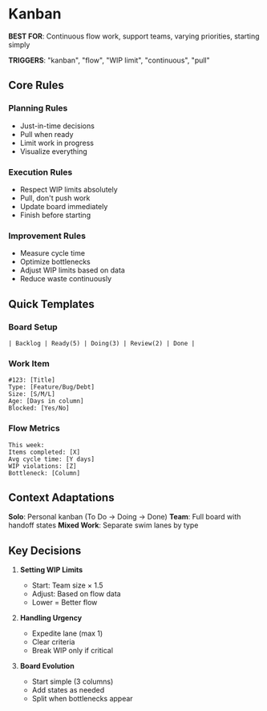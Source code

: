 # Kanban

**BEST FOR**: Continuous flow work, support teams, varying priorities, starting
simply

**TRIGGERS**: "kanban", "flow", "WIP limit", "continuous", "pull"

## Core Rules

### Planning Rules

- Just-in-time decisions
- Pull when ready
- Limit work in progress
- Visualize everything

### Execution Rules

- Respect WIP limits absolutely
- Pull, don't push work
- Update board immediately
- Finish before starting

### Improvement Rules

- Measure cycle time
- Optimize bottlenecks
- Adjust WIP limits based on data
- Reduce waste continuously

## Quick Templates

### Board Setup

```text
| Backlog | Ready(5) | Doing(3) | Review(2) | Done |
```

### Work Item

```text
#123: [Title]
Type: [Feature/Bug/Debt]
Size: [S/M/L]
Age: [Days in column]
Blocked: [Yes/No]
```

### Flow Metrics

```text
This week:
Items completed: [X]
Avg cycle time: [Y days]
WIP violations: [Z]
Bottleneck: [Column]
```

## Context Adaptations

**Solo**: Personal kanban (To Do → Doing → Done) **Team**: Full board with
handoff states **Mixed Work**: Separate swim lanes by type

## Key Decisions

1. **Setting WIP Limits**
   - Start: Team size × 1.5
   - Adjust: Based on flow data
   - Lower = Better flow

2. **Handling Urgency**
   - Expedite lane (max 1)
   - Clear criteria
   - Break WIP only if critical

3. **Board Evolution**
   - Start simple (3 columns)
   - Add states as needed
   - Split when bottlenecks appear
